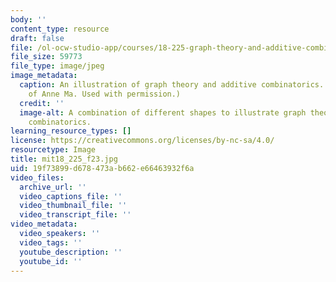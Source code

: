 ```yaml
---
body: ''
content_type: resource
draft: false
file: /ol-ocw-studio-app/courses/18-225-graph-theory-and-additive-combinatorics-fall-2023/mit18_225_f23.jpg
file_size: 59773
file_type: image/jpeg
image_metadata:
  caption: An illustration of graph theory and additive combinatorics. (Image courtesy
    of Anne Ma. Used with permission.)
  credit: ''
  image-alt: A combination of different shapes to illustrate graph theory and additive
    combinatorics.
learning_resource_types: []
license: https://creativecommons.org/licenses/by-nc-sa/4.0/
resourcetype: Image
title: mit18_225_f23.jpg
uid: 19f73899-d678-473a-b662-e66463932f6a
video_files:
  archive_url: ''
  video_captions_file: ''
  video_thumbnail_file: ''
  video_transcript_file: ''
video_metadata:
  video_speakers: ''
  video_tags: ''
  youtube_description: ''
  youtube_id: ''
---
```

